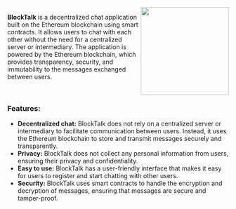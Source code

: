 <img src="https://user-images.githubusercontent.com/83820363/230248073-27074c60-3fa6-4f44-b411-ea3e1dadb2a3.png" align="right" width="200px"/>

**BlockTalk**  is a decentralized chat application built on the Ethereum blockchain using smart contracts. It allows users to chat with each other without the need for a centralized server or intermediary. The application is powered by the Ethereum blockchain, which provides transparency, security, and immutability to the messages exchanged between users.

<br clear="left"/>



<h3> Features: </h3>

+ **Decentralized chat:** BlockTalk does not rely on a centralized server or intermediary to facilitate communication between users. Instead, it uses the Ethereum blockchain to store and transmit messages securely and transparently.
+ **Privacy:** BlockTalk does not collect any personal information from users, ensuring their privacy and confidentiality.
+ **Easy to use:** BlockTalk has a user-friendly interface that makes it easy for users to register and start chatting with other users.
+ **Security:** BlockTalk uses smart contracts to handle the encryption and decryption of messages, ensuring that messages are secure and tamper-proof.

                                                                                                                  
         
